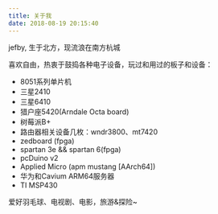 ```yaml
---
title: 关于我
date: 2018-08-19 20:15:40
---
```


jefby, 生于北方，现流浪在南方杭城

喜欢自由，热衷于鼓捣各种电子设备，玩过和用过的板子和设备：

* 8051系列单片机 
* 三星2410 
* 三星6410 
* 猎户座5420(Arndale Octa board) 
* 树莓派B+ 
* 路由器相关设备几枚：wndr3800、mt7420 
* zedboard (fpga) 
* spartan 3e && spartan 6(fpga) 
* pcDuino v2 
* Applied Micro (apm mustang [AArch64]) 
* 华为和Cavium ARM64服务器 
* TI MSP430 

爱好羽毛球、电视剧、电影，旅游&探险~